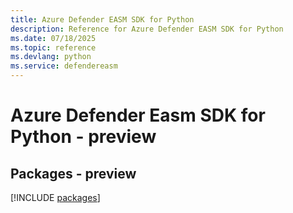 ```yaml
---
title: Azure Defender EASM SDK for Python
description: Reference for Azure Defender EASM SDK for Python
ms.date: 07/18/2025
ms.topic: reference
ms.devlang: python
ms.service: defendereasm
---
```

# Azure Defender Easm SDK for Python - preview
## Packages - preview
[!INCLUDE [packages](defender-easm-index.md)]